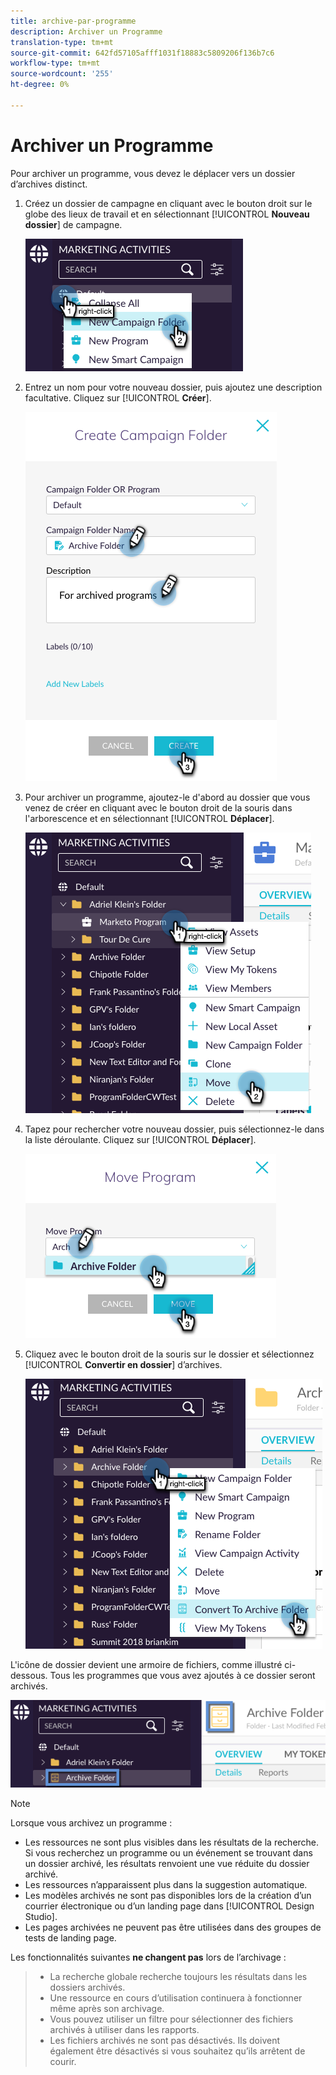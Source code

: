 ```yaml
---
title: archive-par-programme
description: Archiver un Programme
translation-type: tm+mt
source-git-commit: 642fd57105afff1031f18883c5809206f136b7c6
workflow-type: tm+mt
source-wordcount: '255'
ht-degree: 0%

---
```



# Archiver un Programme

Pour archiver un programme, vous devez le déplacer vers un dossier d’archives distinct.

1. Créez un dossier de campagne en cliquant avec le bouton droit sur le globe des lieux de travail et en sélectionnant [!UICONTROL **Nouveau dossier**] de campagne.

   ![Image un](/help/sky/assets/programs/archive-a-program/archive-a-program-1.png)

1. Entrez un nom pour votre nouveau dossier, puis ajoutez une description facultative. Cliquez sur [!UICONTROL **Créer**].

   ![Image 2](/help/sky/assets/programs/archive-a-program/archive-a-program-2.png)

1. Pour archiver un programme, ajoutez-le d&#39;abord au dossier que vous venez de créer en cliquant avec le bouton droit de la souris dans l&#39;arborescence et en sélectionnant [!UICONTROL **Déplacer**].

   ![Image trois](/help/sky/assets/programs/archive-a-program/archive-a-program-3.png)

1. Tapez pour rechercher votre nouveau dossier, puis sélectionnez-le dans la liste déroulante. Cliquez sur [!UICONTROL **Déplacer**].

   ![Image 4](/help/sky/assets/programs/archive-a-program/archive-a-program-4.png)

1. Cliquez avec le bouton droit de la souris sur le dossier et sélectionnez [!UICONTROL **Convertir en dossier**] d’archives.

   ![Image 5](/help/sky/assets/programs/archive-a-program/archive-a-program-5.png)

L&#39;icône de dossier devient une armoire de fichiers, comme illustré ci-dessous. Tous les programmes que vous avez ajoutés à ce dossier seront archivés.

![Image six](/help/sky/assets/programs/archive-a-program/archive-a-program-6.png)

>[!NOTE]
>
>Lorsque vous archivez un programme :
>
>* Les ressources ne sont plus visibles dans les résultats de la recherche. Si vous recherchez un programme ou un événement se trouvant dans un dossier archivé, les résultats renvoient une vue réduite du dossier archivé.
>* Les ressources n’apparaissent plus dans la suggestion automatique.
>* Les modèles archivés ne sont pas disponibles lors de la création d’un courrier électronique ou d’un landing page dans [!UICONTROL Design Studio].
>* Les pages archivées ne peuvent pas être utilisées dans des groupes de tests de landing page.

>
>
Les fonctionnalités suivantes **ne changent pas** lors de l’archivage :
>
>* La recherche globale recherche toujours les résultats dans les dossiers archivés.
>* Une ressource en cours d’utilisation continuera à fonctionner même après son archivage.
>* Vous pouvez utiliser un filtre pour sélectionner des fichiers archivés à utiliser dans les rapports.
>* Les fichiers archivés ne sont pas désactivés. Ils doivent également être désactivés si vous souhaitez qu’ils arrêtent de courir.

